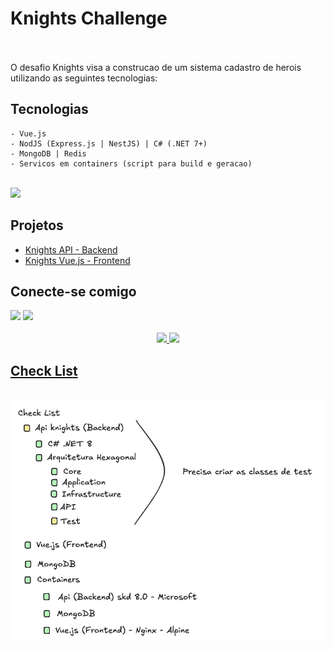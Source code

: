 # Knights Challenge 
<br/>
<br/>
O desafio Knights visa a construcao de um sistema cadastro de herois utilizando as seguintes tecnologias:
<br/>

## Tecnologias 
    - Vue.js
    - NodJS (Express.js | NestJS) | C# (.NET 7+)
    - MongoDB | Redis
    - Servicos em containers (script para build e geracao)
<br/>
<div>
  <img src="https://skillicons.dev/icons?i=vscode,dotnet,cs,vue,git,github,mongodb,docker,kubernetes,&perline=10" />
</div>

## Projetos
- [Knights API - Backend](src/knightsApi/README.md)
- [Knights Vue.js - Frontend](knightsUi/README.md)

<div>
    <h2> Conecte-se comigo</h2>
    <a href="https://www.linkedin.com/in/augustocesarribeirofreire/" target="_blank"><img src="https://img.shields.io/badge/-LinkedIn-%230077B5?style=for-the-badge&logo=linkedin&logoColor=white" target="_blank"></a>
    <a href = "mailto:augustocrf@gmail.com"><img src="https://img.shields.io/badge/-Gmail-%23333?style=for-the-badge&logo=gmail&logoColor=white" target="_blank"></a>
</div>
<br>
<div align="center">
  <a href="https://github.com/augustocrf">
  <img height="180em" src="https://github-readme-stats.vercel.app/api?username=augustocrf&show_icons=true&theme=tokyonight&include_all_commits=true&count_private=true"/>
  <img height="180em" src="https://github-readme-stats.vercel.app/api/top-langs/?username=augustocrf&layout=compact&langs_count=7&theme=tokyonight"/>
</div>

## Check List
<br/>
<div align="center">
    <img align="center" src="assets/checklist.png"/>
</div>


